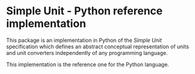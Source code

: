 # Simple Unit - Python reference implementation

This package is an implementation in Python of the *Simple Unit* specification which defines an abstract conceptual
representation of units and unit converters independently of any programming language.

This implementation is the reference one for the Python language.